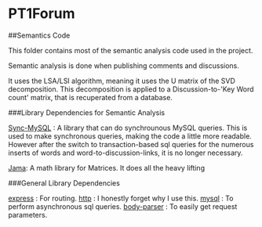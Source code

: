 ﻿# PT1Forum
##Semantics Code

This folder contains most of the semantic analysis code used in the project.

Semantic analysis is done when publishing comments and discussions.

It uses the LSA/LSI algorithm, meaning it uses the U matrix of the SVD decomposition. This decomposition is applied to a Discussion-to-'Key Word count' matrix, that is recuperated from a database.

###Library Dependencies for Semantic Analysis

[Sync-MySQL](https://www.npmjs.com/package/sync-sql) : A library that can do synchrounous MySQL queries. This is used to make synchronous queries, making the code a little more readable. However after the switch to transaction-based sql queries for the numerous inserts of words and word-to-discussion-links, it is no longer necessary.

[Jama](https://www.npmjs.com/package/jama): A math library for Matrices. It does all the heavy lifting

###General Library Dependencies

[express](https://www.npmjs.com/package/express) : For routing.
[http](https://www.npmjs.com/package/http) : I honestly forget why I use this.
[mysql](https://www.npmjs.com/search?q=mysql) : To perform asynchronous sql queries.
[body-parser](https://www.npmjs.com/package/body-parser) : To easily get request parameters.
